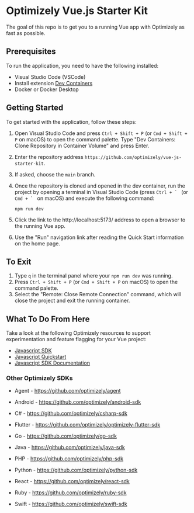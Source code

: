# Optimizely Vue.js Starter Kit

The goal of this repo is to get you to a running Vue app with Optimizely as fast as possible.

## Prerequisites

To run the application, you need to have the following installed:

- Visual Studio Code (VSCode)
- Install extension [Dev Containers](https://marketplace.visualstudio.com/items?itemName=ms-vscode-remote.remote-containers) 
- Docker or Docker Desktop

## Getting Started

To get started with the application, follow these steps:

1. Open Visual Studio Code and press `Ctrl + Shift + P` (or `Cmd + Shift + P` on macOS) to open the command palette. Type "Dev Containers: Clone Repository in Container Volume" and press Enter. 
2. Enter the repository address `https://github.com/optimizely/vue-js-starter-kit`.
3. If asked, choose the `main` branch.
4. Once the repository is cloned and opened in the dev container, run the project by opening a terminal in Visual Studio Code (press ```Ctrl + ` ``` (or  ```Cmd + ` ``` on macOS) and execute the following command:

   ```shell
   npm run dev
   ```
5. Click the link to the http://localhost:5173/ address to open a browser to the running Vue app.  
6. Use the "Run" navigation link after reading the Quick Start information on the home page.

## To Exit

1. Type `q` in the terminal panel where your `npm run dev` was running.
2. Press `Ctrl + Shift + P` (or `Cmd + Shift + P` on macOS) to open the command palette.
3. Select the "Remote: Close Remote Connection" command, which will close the project and exit the running container.

## What To Do From Here

Take a look at the following Optimizely resources to support experimentation and feature flagging for your Vue project:

- [Javascript SDK](https://github.com/optimizely/javascript-sdk)
- [Javascript Quickstart](https://docs.developers.optimizely.com/feature-experimentation/docs/javascript-browser-quickstart)
- [Javascript SDK Documentation](https://docs.developers.optimizely.com/feature-experimentation/docs/javascript-sdk)

### Other Optimizely SDKs

- Agent - https://github.com/optimizely/agent

- Android - https://github.com/optimizely/android-sdk

- C# - https://github.com/optimizely/csharp-sdk

- Flutter - https://github.com/optimizely/optimizely-flutter-sdk

- Go - https://github.com/optimizely/go-sdk

- Java - https://github.com/optimizely/java-sdk

- PHP - https://github.com/optimizely/php-sdk

- Python - https://github.com/optimizely/python-sdk

- React - https://github.com/optimizely/react-sdk

- Ruby - https://github.com/optimizely/ruby-sdk

- Swift - https://github.com/optimizely/swift-sdk